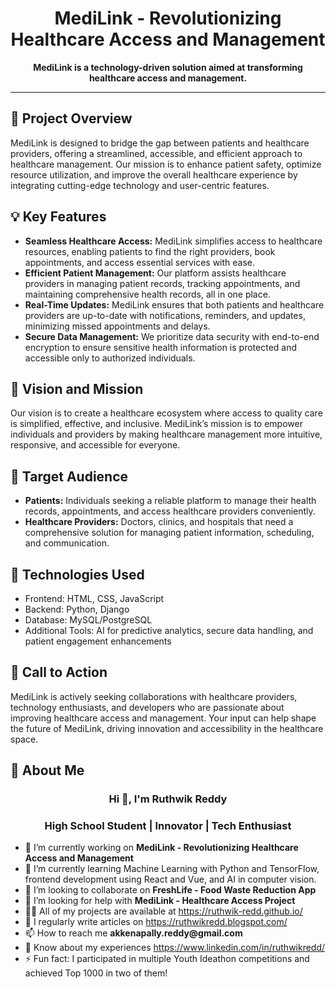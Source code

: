 
<h1 align="center">MediLink - Revolutionizing Healthcare Access and Management</h1>
<p align="center">
  <strong>MediLink is a technology-driven solution aimed at transforming healthcare access and management.</strong>
</p>

---

<h2>📌 Project Overview</h2>
<p>
MediLink is designed to bridge the gap between patients and healthcare providers, offering a streamlined, accessible, and efficient approach to healthcare management. Our mission is to enhance patient safety, optimize resource utilization, and improve the overall healthcare experience by integrating cutting-edge technology and user-centric features.
</p>

<h2>💡 Key Features</h2>
<ul>
  <li><strong>Seamless Healthcare Access:</strong> MediLink simplifies access to healthcare resources, enabling patients to find the right providers, book appointments, and access essential services with ease.</li>
  <li><strong>Efficient Patient Management:</strong> Our platform assists healthcare providers in managing patient records, tracking appointments, and maintaining comprehensive health records, all in one place.</li>
  <li><strong>Real-Time Updates:</strong> MediLink ensures that both patients and healthcare providers are up-to-date with notifications, reminders, and updates, minimizing missed appointments and delays.</li>
  <li><strong>Secure Data Management:</strong> We prioritize data security with end-to-end encryption to ensure sensitive health information is protected and accessible only to authorized individuals.</li>
</ul>

<h2>🚀 Vision and Mission</h2>
<p>
Our vision is to create a healthcare ecosystem where access to quality care is simplified, effective, and inclusive. MediLink’s mission is to empower individuals and providers by making healthcare management more intuitive, responsive, and accessible for everyone.
</p>

<h2>👥 Target Audience</h2>
<ul>
  <li><strong>Patients:</strong> Individuals seeking a reliable platform to manage their health records, appointments, and access healthcare providers conveniently.</li>
  <li><strong>Healthcare Providers:</strong> Doctors, clinics, and hospitals that need a comprehensive solution for managing patient information, scheduling, and communication.</li>
</ul>

<h2>🔧 Technologies Used</h2>
<ul>
  <li>Frontend: HTML, CSS, JavaScript</li>
  <li>Backend: Python, Django</li>
  <li>Database: MySQL/PostgreSQL</li>
  <li>Additional Tools: AI for predictive analytics, secure data handling, and patient engagement enhancements</li>
</ul>

<h2>📢 Call to Action</h2>
<p>
MediLink is actively seeking collaborations with healthcare providers, technology enthusiasts, and developers who are passionate about improving healthcare access and management. Your input can help shape the future of MediLink, driving innovation and accessibility in the healthcare space.
</p>

<h2>📝 About Me</h2>
<h3 align="center">Hi 👋, I'm Ruthwik Reddy</h3>
<h3 align="center">High School Student | Innovator | Tech Enthusiast</h3>

<ul>
  <li>🔭 I’m currently working on <strong>MediLink - Revolutionizing Healthcare Access and Management</strong></li>
  <li>🌱 I’m currently learning Machine Learning with Python and TensorFlow, frontend development using React and Vue, and AI in computer vision.</li>
  <li>👯 I’m looking to collaborate on <strong>FreshLife - Food Waste Reduction App</strong></li>
  <li>🤝 I’m looking for help with <strong>MediLink - Healthcare Access Project</strong></li>
  <li>👨‍💻 All of my projects are available at <a href="https://ruthwik-redd.github.io/">https://ruthwik-redd.github.io/</a></li>
  <li>📝 I regularly write articles on <a href="https://ruthwikredd.blogspot.com/">https://ruthwikredd.blogspot.com/</a></li>
  <li>📫 How to reach me <strong>akkenapally.reddy@gmail.com</strong></li>
  <li>📄 Know about my experiences <a href="https://www.linkedin.com/in/ruthwikredd/">https://www.linkedin.com/in/ruthwikredd/</a></li>
  <li>⚡ Fun fact: I participated in multiple Youth Ideathon competitions and achieved Top 1000 in two of them!</li>
</ul>
